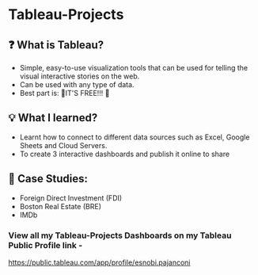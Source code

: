 # Tableau-Projects

## ❓ What is Tableau?
- Simple, easy-to-use visualization tools that can be used for telling the visual interactive stories on the web.
- Can be used with any type of data.
- Best part is: 🎉IT'S FREE!!! 🎉

## 💡 What I learned?
- Learnt how to connect to different data sources such as Excel, Google Sheets and Cloud Servers.
- To create 3 interactive dashboards and publish it online to share

## 📑 Case Studies:
- Foreign Direct Investment (FDI)
- Boston Real Estate (BRE)
- IMDb


### View all my Tableau-Projects Dashboards on my Tableau Public Profile link - 

https://public.tableau.com/app/profile/esnobi.pajanconi

